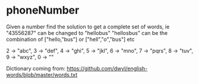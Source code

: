 # phoneNumber

Given a number find the solution to get a complete set of words, ie "43556287" can be changed to "hellobus"
"hellosbus" can be the combination of ["hello,"bus"] or ["hell","o","bus"] etc

2 -> "abc",
3 -> "def",
4 -> "ghi",
5 -> "jkl",
6 -> "mno",
7 -> "pqrs",
8 -> "tuv",
9 -> "wxyz",
0 -> ""

Dictionary coming from:
https://github.com/dwyl/english-words/blob/master/words.txt
